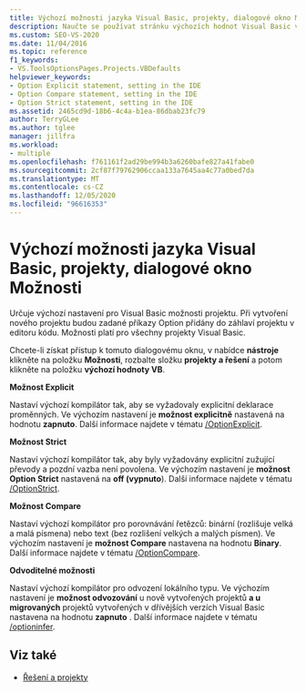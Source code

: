 ```yaml
---
title: Výchozí možnosti jazyka Visual Basic, projekty, dialogové okno Možnosti
description: Naučte se používat stránku výchozích hodnot Visual Basic v části projekty a řešení k určení výchozího nastavení pro Visual Basic možnosti projektu.
ms.custom: SEO-VS-2020
ms.date: 11/04/2016
ms.topic: reference
f1_keywords:
- VS.ToolsOptionsPages.Projects.VBDefaults
helpviewer_keywords:
- Option Explicit statement, setting in the IDE
- Option Compare statement, setting in the IDE
- Option Strict statement, setting in the IDE
ms.assetid: 2465cd9d-18b6-4c4a-b1ea-86dbab23fc79
author: TerryGLee
ms.author: tglee
manager: jillfra
ms.workload:
- multiple
ms.openlocfilehash: f761161f2ad29be994b3a6260bafe827a41fabe0
ms.sourcegitcommit: 2cf87f79762906ccaa133a7645aa4c77a0bed7da
ms.translationtype: MT
ms.contentlocale: cs-CZ
ms.lasthandoff: 12/05/2020
ms.locfileid: "96616353"
---
```

# <a name="visual-basic-defaults-projects-options-dialog-box"></a>Výchozí možnosti jazyka Visual Basic, projekty, dialogové okno Možnosti
Určuje výchozí nastavení pro Visual Basic možnosti projektu. Při vytvoření nového projektu budou zadané příkazy Option přidány do záhlaví projektu v editoru kódu. Možnosti platí pro všechny projekty Visual Basic.

Chcete-li získat přístup k tomuto dialogovému oknu, v nabídce **nástroje** klikněte na položku **Možnosti**, rozbalte složku **projekty a řešení** a potom klikněte na položku **výchozí hodnoty VB**.

 **Možnost Explicit**

Nastaví výchozí kompilátor tak, aby se vyžadovaly explicitní deklarace proměnných. Ve výchozím nastavení je **možnost explicitně** nastavená na hodnotu **zapnuto**. Další informace najdete v tématu [/OptionExplicit](/dotnet/visual-basic/reference/command-line-compiler/optionexplicit).

 **Možnost Strict**

Nastaví výchozí kompilátor tak, aby byly vyžadovány explicitní zužující převody a pozdní vazba není povolena. Ve výchozím nastavení je **možnost Option Strict** nastavená na **off (vypnuto**). Další informace najdete v tématu [/OptionStrict](/dotnet/visual-basic/reference/command-line-compiler/optionstrict).

 **Možnost Compare**

Nastaví výchozí kompilátor pro porovnávání řetězců: binární (rozlišuje velká a malá písmena) nebo text (bez rozlišení velkých a malých písmen). Ve výchozím nastavení je **možnost Compare** nastavena na hodnotu **Binary**. Další informace najdete v tématu [/OptionCompare](/dotnet/visual-basic/reference/command-line-compiler/optioncompare).

 **Odvoditelné možnosti**

Nastaví výchozí kompilátor pro odvození lokálního typu. Ve výchozím nastavení je **možnost odvozování** u nově vytvořených projektů **a u migrovaných** projektů vytvořených v dřívějších verzích Visual Basic nastavena na hodnotu **zapnuto** . Další informace najdete v tématu [/optioninfer](/dotnet/visual-basic/reference/command-line-compiler/optioninfer).

## <a name="see-also"></a>Viz také

- [Řešení a projekty](../../ide/solutions-and-projects-in-visual-studio.md)
